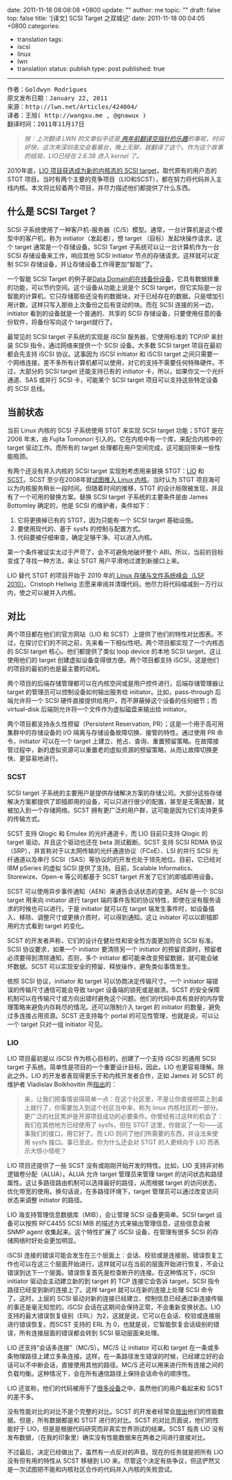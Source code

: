date: 2011-11-18 08:08:08 +0800
update: ""
author: me
topic: ""
draft: false
top: false
title: '[译文] SCSI Target 之双城记'
date: 2011-11-18 00:04:05 +0800
categories:
- translation
tags:
- iscsi
- linux
- lwn
- translation
status: publish
type: post
published: true
---
<pre>作者：Goldwyn Rodrigues
原文发布日期：January 22, 2011
来源：http://lwn.net/Articles/424004/
译者：王旭( http://wangxu.me , @gnawux )
翻译时间：2011年11月17日</pre>

<blockquote><p><em>按：上次翻译 LWN 的文章似乎还是<a title="[译文] 空指针的乐趣（2）" href="http://wangxu.me/blog/p/46" target="_blank"> 两年前翻译空指针的乐趣</a>的事呢，时间好快，这次来深圳高交会看展台，晚上无聊，就翻译了这个。作为这个故事的结局，LIO已经在 2.6.38 进入 kernel 了。</em></p></blockquote>

<p><em></em>2010年底，<a href="http://lwn.net/Articles/420691" target="_blank">LIO 项目获选成为新的内核态的 SCSI target</a>，取代原有的用户态的 STGT 项目。当时有两个主要的竞争项目（LIO和SCST），都在努力将代码并入主线内核。本文将比较着两个项目，并尽力描述他们都提供了什么东西。</p>

<h2>什么是 SCSI Target？</h2>

<p>SCSI 子系统使用了一种客户机-服务器（C/S）模型。通常，一台计算机是这个模型中的客户机，称为 initiator（发起者），想 target （目标）发起块操作请求，这个 target 通常是一个存储设备。SCSI Target 子系统可以让一台计算机作为一台 SCSI 存储设备来工作，响应其他 SCSI initiator 节点的存储请求。这样就可以定制 SCSI 存储设备，并让存储设备工作得更加“智能”了。</p>

<p>一个智能 SCSI Target 的例子是<a href="http://www.datadomain.com/products/appliances.html" target="_blank">Data Domain的在线备份设备</a>，它具有数据排重的功能，可以节约空间。这个设备从功能上说是个 SCSI target，但它实际是一台智能的计算机，它只存储那些还没有的数据块，对于已经存在的数据，只是增加引用计数，这样只写入那些上次备份之后有变动的块。而在 SCSI 连接的另一边，initiator 看到的设备就是一个普通的、共享的 SCSI 存储设备，只要使用任意的备份软件，将备份写向这个 target就行了。</p>

<p>最常见的 SCSI target 子系统的实现是 iSCSI 服务器，它使用标准的 TCP/IP 来封装 SCSI 指令，通过网络来提供一个 SCSI 设备。大多数 SCSI target 项目在最初都会先支持 iSCSI 协议。这事因为 iSCSI initiator 和 iSCSI target 之间只需要一个网络连接，差不多所有计算机都可以使用，对它的支持不需要任何特殊硬件。不过，大部分的 SCSI target 还能支持已有的 initiator 卡，所以，如果你又一个光纤通道、SAS 或并行 SCSI 卡，可能某个 SCSI target 项目可以支持这些特定设备的 SCSI 总线。</p>

<h2>当前状态</h2>

<p>当前 Linux 内核的 SCSI 子系统使用 STGT 来实现 SCSI target 功能；STGT 是在 2006 年末，由 Fujita Tomonori 引入的。它在内核中有一个库，来配合内核中的 target 驱动工作。而所有的 target 处理都在用户空间完成，这可能回带来一些性能瓶颈。</p>

<p>有两个还没有并入内核的 SCSI target 实现尅考虑用来替换 STGT：<a href="http://www.linux-iscsi.org/" target="_blank">LIO</a> 和<a href="http://scst.sourceforge.net/" target="_blank"> SCST</a>。SCST 至少在2008年就<a href="http://thread.gmane.org/gmane.linux.kernel/628313/focus=640460" target="_blank">试图推入 Linux 内核</a>。当时认为 STGT 项目海可以为内核服务稍长一段时间。但随着时间的推移，STGT 的设计局限被发现，并且有了一个可用的替换方案。替换 SCSI target 子系统的主要条件是由 James Bottomley 确定的，他是 SCSI 的维护者，条件如下：</p>

<ol>

<li>它将更换掉已有的 STGT，因为只能有一个 SCSI target 基础设施。</li>

<li>要使用现代的、基于 sysfs 的控制与配置方式。</li>

<li>代码要被仔细审查，确定足够干净、可以进入内核。</li>

</ol>

<p>第一个条件被证实太过于严苛了，会不可避免地破坏整个 ABI。所以，当前的目标变成了寻找一种方法，来让 STGT 用户平滑地过渡到新接口上来。</p>

<p>LIO 替代 STGT 的项目开始于 2010 年的<a href="http://lwn.net/Articles/400589/" target="_blank"> Linux 存储与文件系统峰会（LSF 2010）</a>。Cristoph Hellwig 志愿来审阅并清理代码，他尽力将代码缩减到一万行以内，使之可以被并入内核。</p>

<h2>对比</h2>

<p>两个项目都在他们的官方网站（LIO 和 SCST）上提供了他们的特性对比图表。不过，在探讨它们的不同之前，先来看一下相似性吧。两个项目都实现了一个内核态的 SCSI target 核心。他们都提供了类似 loop device 的本地 SCSI target，这让使用他们的 target 创建虚拟设备变得很方便。两个项目都支持 iSCSI，这是他们的项目的最初的也是最主要的动机。</p>

<p>两个项目的后端存储管理都可以在内核空间或是用户控件进行。后端存储管理器让 target 的管理员可以控制设备如何输出服务给 initiator。比如，pass-through 后端允许将一个 SCSI 硬件直接提供给用户，而不屏蔽掉这个设备的任何细节；而 virtual-disk 后端则允许将一个文件作为虚拟磁盘来输出给 initiator。</p>

<p>两个项目都支持永久性预留（Persistent Reservation, PR）；这是一个用于高可用集群中的存储设备的 I/O 隔离与存储设备故障切换、接管的特性。通过使用 PR 命令，initiator 可以在一个 target 上建立、抢占、查询、重置预留策略。在故障接管过程中，新的虚拟资源可以重置老的虚拟资源的预留策略，从而让故障切换更快、更容易地进行。</p>

<h3>SCST</h3>

<p>SCSI target 子系统的主要用户是提供存储解决方案的存储公司。大部分这些存储解决方案都提供了即插即用的设备，可以只进行很少的配置，甚至是无需配置，就被加入到一个存储网络。SCST 拥有更广泛的用户群，这可能是因为它们支持更多的传输方式。</p>

<p>SCST 支持 Qlogic 和 Emulex 的光纤通道卡，而 LIO 目前只支持 Qlogic 的 target 驱动，并且这个驱动也还在 beta 测试截断。SCST 支持 SCSI RDMA 协议（SRP），并宣称对于以太网传输的光纤通道协议（FCoE）、LSI 的并行 SCSI 光纤通道以及串行 SCSI（SAS）等协议的的开发也处于领先地位。目前，它已经对 IBM pSeries 的虚拟 SCSI 提供了支持。目前，Scalable Informatics、Storewize、Open-e 等公司都基于 SCST target 开发了它们的即插即用设备。</p>

<p>SCST 可以使用异步事件通知（AEN）来通告会话状态的变更。AEN 是一个 SCSI target 用来向 initiator 进行 target 端的事件告知的协议特性，即使在没有服务请求的时候也可以进行。于是 initiator 就可以在 target 端发生事件时，如设备插入、移除、调整尺寸或更换介质时，可以得到通知。这让 initiator 可以以即插即用的方式看到 target 的变化。</p>

<p>SCST 的开发者声称，它们的设计在健壮性和安全性方面更加符合 SCSI 标准。SCSI 协议要求，如果一个 initiator 要清除另一个 initiator 的预留资源时，预留者必须要得到清除通知，否则，多个 initiator 都可能来改变预留数据，就可能会破坏数据。SCST 可以实现安全的预留、释放操作，避免类似事情发生。</p>

<p>依照 SCSI 协议，initiator 和 target 可以协商决定传输尺寸。一个 initiator 端错误的传输尺寸通信可能会导致 target 设备端的锁死或是崩溃。SCST 的安全保障机制可以在传输尺寸或方向出错时避免这个问题。他们的代码中具有良好的内存管理策略来避免内存耗尽的情况。还可以限制介入 target 的 initiator 的数量，避免过多连接占用资源。SCST 还支持每个 portal 的可见性管理，也就是说，可以让一个 target 只对一组 initiator 可见。</p>

<h3>LIO</h3>

<p>LIO 项目最初是以 iSCSI 作为核心目标的，创建了一个支持 iSCSI 的通用 SCSI target 子系统。简单性是项目的一个重要设计目标，因此，LIO 也更容易理解。除此之外，LIO 的开发者表现得更乐于和内核开发者合作，正如 James 对 SCST 的维护者 Vladislav Bolkhovitin 所<a href="http://www.spinics.net/lists/linux-scsi/msg49038.html" target="_blank">指出</a>的：</p>

<blockquote><p>来，让我们把事情说得简单一点：在这个社区里，不是让你直接把菜上到桌上就行了，你需要加入到这个社区当中来，称为 linux 内核社区的一部分。更广泛的社区焦炉是开源项目成功的必要条件。你曾经有过这样的机会了：我们在其他地方已经使用了 sysfs，但在 STGT 这里，你就说了一句——这事我们的接口，用它好了。而 LIO 则问了他们所需要的东西，并设法来使用 sysfs 接口。事已至此，你为什么还会对 STGT 的人更倾向于 LIO 而表示大惊小怪呢？</p></blockquote>

<p>LIO 项目还提供了一些 SCST 没有或刚刚开始开发的特性。比如，LIO 支持非对称逻辑卷分配（ALUA）。ALUA 允许 target 管理员来管理 target 的访问状态和路径属性。这让多路径路由机制可以选择最好的路径，从而根据 target 的访问状态，优化带宽的使用。换句话说，在多路径环境下，target 管理员可以通过改变访问状态来调整 initiator 的路径。</p>

<p>LIO 海支持管理信息数据库（MIB），会让管理 SCSI 设备更简单。SCSI target 设备可以按照 RFC4455 SCSI MIB 的描述方式来输出管理信息，这些信息会被 SNMP agent 收集起来。这个特性扩展了 iSCSI 设备，在管理有很多 SCSI 的存储网络时好处会更加明显。</p>

<p>iSCSI 连接的错误可能会发生在三个层面上：会话、校验或是连接层。错误恢复工作也可以在这三个层面开始进行，这样就可以在当前的层面开始进行恢复，不会让错误到达下一个层面。错误恢复首先是检查断开的连接。在这种情况下，iSCSI initiator 驱动会主动建立新的到 target 的 TCP 连接它会告诉 target，SCSI 指令路径已经变到新的连接上了。这样 target 就可以在新的连接上处理 SCSI 命令了。这时，上层的 SCSI 驱动对新的连接已经建立、控制信息已经通过新连接传输的事还是毫无知觉的。iSCSI 会话在这期间会保持正常，不会重新变换状态。LIO 支持的最大错误恢复级别（ERL）为2，这就是说，它可以在会话、校验或连接层进行错误恢复。而SCST 支持的 ERL 为 0，也就是说，它智能恢复会话级别的错误，所有连接层面的错误都会转到 SCSI 驱动层面来处理。</p>

<p>LIO 还支持“会话多连接”（MC/S）。MC/S 让 initiator 可以和 target 在一条或多条物理路径上建立多条连接。这样，在一条路径发生错误的时候，已经建立好的会话可以不中断会话，直接使用其他的路径。MC/S 还可以用来进行所有连接之间的负载均衡。这种情况下，会在所有通信路径上保持会话命令的顺序性。</p>

<p>LIO 还宣称，他们的代码被用于了<a href="http://www.linux-iscsi.org/wiki/Ecosystem" target="_blank">很多设备</a>之中，虽然他们的用户看起来和 SCST 的差不多。</p>

<p>没有性能对比的对比不是个完整的对比。SCST 的开发者经常会<a href="http://article.gmane.org/gmane.linux.scsi/38108" target="_blank">放出</a>他们的性能数据。但是，所有数据都是和 STGT 进行的对比。SCST 的对比页面说，他们的性能好于 LIO，但是是根据代码研究而非真实世界测试的结果。SCST 指责 LIO 没有发布数据，（在我的印象里）确实没有性能数据来在两者之间进行直接对比。</p>

<p>不过最后，决定已经做出了，虽然有一点反对的声音。现在的任务就是把所有 LIO 没有但有用的特性从 SCST 移植到 LIO 来。尽管这个决定有些争议，但这俨然又是一次试图把不能和内核社区合作的代码并入内核的失败尝试。</p>

<p>&nbsp;</p>
